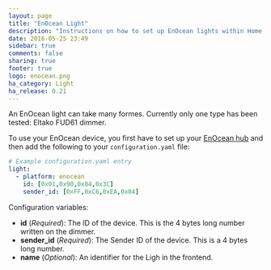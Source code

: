 ```yaml
---
layout: page
title: "EnOcean Light"
description: "Instructions on how to set up EnOcean lights within Home Assistant."
date: 2016-05-25 23:49
sidebar: true
comments: false
sharing: true
footer: true
logo: enocean.png
ha_category: Light
ha_release: 0.21
---
```


An EnOcean light can take many formes. Currently only one type has been tested: Eltako FUD61 dimmer.


To use your EnOcean device, you first have to set up your [EnOcean hub](/components/enocean/) and then add the following to your `configuration.yaml` file:

```yaml
# Example configuration.yaml entry
light:
  - platform: enocean
    id: [0x01,0x90,0x84,0x3C]
    sender_id: [0xFF,0xC6,0xEA,0x04]
```

Configuration variables:

- **id** (*Required*): The ID of the device. This is the 4 bytes long number written on the dimmer.
- **sender_id** (*Required*): The Sender ID of the device. This is a 4 bytes long number.
- **name** (*Optional*): An identifier for the Ligh in the frontend.
